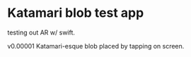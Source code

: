 # Katamari blob test app

testing out AR w/ swift.

v0.00001
Katamari-esque blob placed by tapping on screen.

